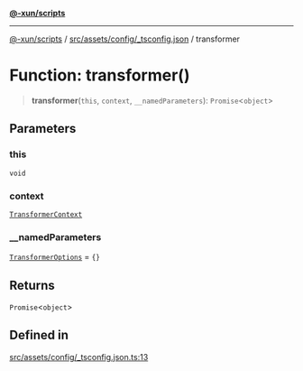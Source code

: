 [**@-xun/scripts**](../../../../../README.md)

***

[@-xun/scripts](../../../../../README.md) / [src/assets/config/\_tsconfig.json](../README.md) / transformer

# Function: transformer()

> **transformer**(`this`, `context`, `__namedParameters`): `Promise`\<`object`\>

## Parameters

### this

`void`

### context

[`TransformerContext`](../../../type-aliases/TransformerContext.md)

### \_\_namedParameters

[`TransformerOptions`](../../../type-aliases/TransformerOptions.md) = `{}`

## Returns

`Promise`\<`object`\>

## Defined in

[src/assets/config/\_tsconfig.json.ts:13](https://github.com/Xunnamius/xscripts/blob/12020afea79f1ec674174f8cb4103ac0b46875c5/src/assets/config/_tsconfig.json.ts#L13)
